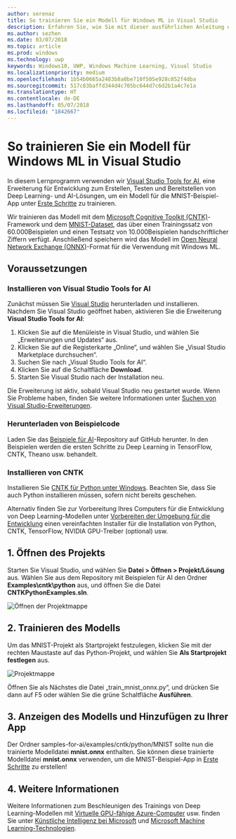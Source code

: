 ```yaml
---
author: serenaz
title: So trainieren Sie ein Modell für Windows ML in Visual Studio
description: Erfahren Sie, wie Sie mit dieser ausführlichen Anleitung ein Modell für Windows ML mit Visual Studio Tools for AI trainieren.
ms.author: sezhen
ms.date: 03/07/2018
ms.topic: article
ms.prod: windows
ms.technology: uwp
keywords: Windows10, UWP, Windows Machine Learning, Visual Studio
ms.localizationpriority: medium
ms.openlocfilehash: 1b54b0665a2483b8a0be710f505e928c852f4dba
ms.sourcegitcommit: 517c83baffd344d4c705bc644d7c6d2b1a4c7e1a
ms.translationtype: HT
ms.contentlocale: de-DE
ms.lasthandoff: 05/07/2018
ms.locfileid: "1842667"
---
```

# <a name="how-to-train-a-model-for-windows-ml-in-visual-studio"></a>So trainieren Sie ein Modell für Windows ML in Visual Studio

In diesem Lernprogramm verwenden wir [Visual Studio Tools for AI](http://aka.ms/vstoolsforai), eine Erweiterung für Entwicklung zum Erstellen, Testen und Bereitstellen von Deep Learning- und AI-Lösungen, um ein Modell für die MNIST-Beispiel-App unter [Erste Schritte](get-started.md) zu trainieren.

Wir trainieren das Modell mit dem [Microsoft Cognitive Toolkit (CNTK)](http://www.microsoft.com/en-us/cognitive-toolkit)-Framework und dem [MNIST-Dataset](http://yann.lecun.com/exdb/mnist/), das über einen Trainingssatz von 60.000Beispielen und einen Testsatz von 10.000Beispielen handschriftlicher Ziffern verfügt. Anschließend speichern wird das Modell im [Open Neural Network Exchange (ONNX)](https://onnx.ai/)-Format für die Verwendung mit Windows ML.

## <a name="prerequisites"></a>Voraussetzungen
### <a name="install-visual-studio-tools-for-ai"></a>Installieren von Visual Studio Tools for AI
Zunächst müssen Sie [Visual Studio](https://www.visualstudio.com/downloads/) herunterladen und installieren. Nachdem Sie Visual Studio geöffnet haben, aktivieren Sie die Erweiterung **Visual Studio Tools for AI**:

1. Klicken Sie auf die Menüleiste in Visual Studio, und wählen Sie „Erweiterungen und Updates“ aus.
2. Klicken Sie auf die Registerkarte „Online“, und wählen Sie „Visual Studio Marketplace durchsuchen“.
3. Suchen Sie nach „Visual Studio Tools for AI“. 
3. Klicken Sie auf die Schaltfläche **Download**. 
4. Starten Sie Visual Studio nach der Installation neu. 

Die Erweiterung ist aktiv, sobald Visual Studio neu gestartet wurde. Wenn Sie Probleme haben, finden Sie weitere Informationen unter [Suchen von Visual Studio-Erweiterungen](hhttps://docs.microsoft.com/visualstudio/ide/finding-and-using-visual-studio-extensions).

### <a name="download-sample-code"></a>Herunterladen von Beispielcode
Laden Sie das [Beispiele für AI](https://github.com/Microsoft/samples-for-ai)-Repository auf GitHub herunter. In den Beispielen werden die ersten Schritte zu Deep Learning in TensorFlow, CNTK, Theano usw. behandelt.

### <a name="install-cntk"></a>Installieren von CNTK
Installieren Sie [CNTK für Python unter Windows](https://docs.microsoft.com/en-us/cognitive-toolkit/setup-windows-python?tabs=cntkpy24). Beachten Sie, dass Sie auch Python installieren müssen, sofern nicht bereits geschehen.

Alternativ finden Sie zur Vorbereitung Ihres Computers für die Entwicklung von Deep Learning-Modellen unter [Vorbereiten der Umgebung für die Entwicklung](https://github.com/Microsoft/samples-for-ai/blob/master/README.md) einen vereinfachten Installer für die Installation von Python, CNTK, TensorFlow, NVIDIA GPU-Treiber (optional) usw.

## <a name="1-open-project"></a>1. Öffnen des Projekts

Starten Sie Visual Studio, und wählen Sie **Datei > Öffnen > Projekt/Lösung** aus. Wählen Sie aus dem Repository mit Beispielen für AI den Ordner **Examples\cntk\python** aus, und öffnen Sie die Datei **CNTKPythonExamples.sln**.

![Öffnen der Projektmappe](images/open-solution.png)

## <a name="2-train-the-model"></a>2. Trainieren des Modells

Um das MNIST-Projekt als Startprojekt festzulegen, klicken Sie mit der rechten Maustaste auf das Python-Projekt, und wählen Sie **Als Startprojekt festlegen** aus.

![Projektmappe](images/mnist-startup.png)

Öffnen Sie als Nächstes die Datei „train_mnist_onnx.py“, und drücken Sie dann auf F5 oder wählen Sie die grüne Schaltfläche **Ausführen**.

## <a name="3-view-the-model-and-add-it-to-your-app"></a>3. Anzeigen des Modells und Hinzufügen zu Ihrer App

Der Ordner samples-for-ai/examples/cntk/python/MNIST sollte nun die trainierte Modelldatei **mnist.onnx** enthalten. Sie können diese trainierte Modelldatei **mnist.onnx** verwenden, um die MNIST-Beispiel-App in [Erste Schritte](get-started.md) zu erstellen! 

## <a name="4-learn-more"></a>4. Weitere Informationen
Weitere Informationen zum Beschleunigen des Trainings von Deep Learning-Modellen mit [Virtuelle GPU-fähige Azure-Computer](https://docs.microsoft.com/en-us/visualstudio/ai/tensorflow-vm) usw. finden Sie unter [Künstliche Intelligenz bei Microsoft](https://www.microsoft.com/ai) und [Microsoft Machine Learning-Technologien](https://docs.microsoft.com/en-us/azure/machine-learning/#More-Microsoft-Machine-Learning-Technologies).